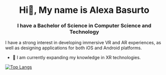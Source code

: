 


<h1 align="center">Hi👋, My name is Alexa Basurto</h1>
<h3 align="center">I have a Bachelor of Science in Computer Science and Technology</h3>
  
<div>
  <p>
  I have a strong interest in developing immersive VR and AR experiences, as well as designing applications for both iOS and Android platforms.
  
  - 🌱 I am currently expanding my knowledge in XR technologies.
  </p>

</div>


[![Top Langs](https://github-readme-stats.vercel.app/api/top-langs/?username=AlexaBF&layout=compact&langs_count=5)](https://github.com/anuraghazra/github-readme-stats)
